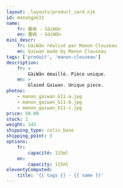 ```yaml
---
layout: _layouts/product_card.njk
id: manongaG11
name:
    fr: 蓋碗 - GàiWǎn
    en: 蓋碗 - GàiWǎn
mini_descr:
    fr: GàiWǎn réalisé par Manon Clouzeau
    en: Gaiwan made by Manon Clouzeau
tags: ['produit', 'manon-clouzeau']
description: 
    fr: >
        GàiWǎn émaillé. Pièce unique.
    en: >
        Glazed Gaiwan. Unique piece.
photos:
    - manon_gaiwan_G11-a.jpg
    - manon_gaiwan_G11-b.jpg
    - manon_gaiwan_G11-c.jpg
price: 50.00
stock: 1
weight: 143
shipping_type: colis_base
shipping_point: 3
options:
    fr:
        capacité: 115ml
    en:
        capacity: 115ml
eleventyComputed:
    title: '{{ tags }} - {{ name }}'
---
```

